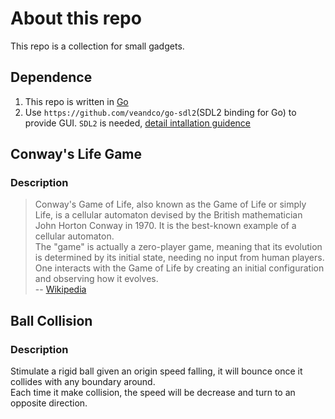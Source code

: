 # About this repo
This repo is a collection for small gadgets.

## Dependence
1. This repo is written in [Go](https://golang.org/)
1. Use `https://github.com/veandco/go-sdl2`(SDL2 binding for Go) to provide GUI. `SDL2` is needed, [detail intallation guidence](https://github.com/veandco/go-sdl2#installation)


## Conway's Life Game

### Description
> Conway's Game of Life, also known as the Game of Life or simply Life, is a cellular automaton devised by the British mathematician John Horton Conway in 1970. It is the best-known example of a cellular automaton.    
The "game" is actually a zero-player game, meaning that its evolution is determined by its initial state, needing no input from human players. One interacts with the Game of Life by creating an initial configuration and observing how it evolves.    
-- [Wikipedia](https://en.wikipedia.org/wiki/Conway%27s_Game_of_Life)


## Ball Collision

### Description
Stimulate a rigid ball given an origin speed falling, it will bounce once it collides with any boundary around.    
Each time it make collision, the speed will be decrease and turn to an opposite direction. 